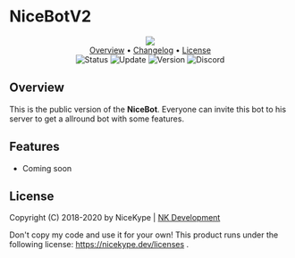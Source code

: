 # NiceBotV2

<p align="center">
  <img src="https://img.shields.io/badge/%20NICEBOT%20V2%20-8c0808.svg?style=for-the-badge"><br>
  <a href="https://github.com/NiceKype/NiceBotV2#overview">Overview</a> •
  <a href="/CHANGELOG.md">Changelog</a> •
  <a href="https://github.com/NiceKype/NiceBotV2#license">License</a><br>
  <img src="https://img.shields.io/badge/Status-In%20Planing-blue.svg" alt="Status">
  <img src="https://img.shields.io/badge/Last%20Update-07.04.2020-272727.svg" alt="Update">
  <img src="https://img.shields.io/badge/Version-1.0.0-blue.svg" alt="Version">
  <img src="https://discordapp.com/api/guilds/599013820513648640/widget.png" alt="Discord" href="https://nicekype.dev/discord">
</p>

## Overview
This is the public version of the **NiceBot**. Everyone can invite this bot to his server to get a allround bot with some features.

## Features
- Coming soon

## License
Copyright (C) 2018-2020 by NiceKype | [NK Development](https://nicekype.dev)

Don't copy my code and use it for your own!
This product runs under the following license: https://nicekype.dev/licenses .
